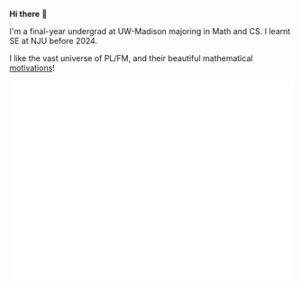 <b>Hi there</b> 👋    

I'm a final-year undergrad at UW-Madison majoring in Math and CS. I learnt SE at NJU before 2024. 

I like the vast universe of PL/FM, and their beautiful mathematical [motivations](https://cv.wuct.site/pages/motivations.html)!

<div>
  <img src="./github-metrics.svg" alt="github metrics">
</div>
